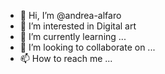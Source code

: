 - 👋 Hi, I’m @andrea-alfaro
- 👀 I’m interested in Digital art
- 🌱 I’m currently learning ...
- 💞️ I’m looking to collaborate on ...
- 📫 How to reach me ...

<!---
Andrea-AZ/Andrea-AZ is a ✨ special ✨ repository because its `README.md` (this file) appears on your GitHub profile.
You can click the Preview link to take a look at your changes.
--->
